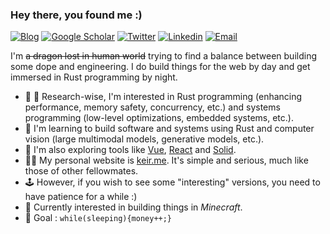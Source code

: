 ### Hey there, you found me :)

[![Blog](https://img.shields.io/badge/Blog-F0773A?style=flat-square&logo=firefox-browser&logoColor=white)](https://blog-keir.vercel.app)
[![Google Scholar](https://img.shields.io/badge/Google_Scholar-4284F3?style=flat-square&logo=googlescholar&logoColor=white)](https://scholar.google.com/citations?hl=en&user=NaXS1_4AAAAJ)
[![Twitter](https://img.shields.io/badge/Twitter-0F141A?style=flat-square&logo=x&logoColor=white)](https://twitter.com/manishyoudumb)
[![Linkedin](https://img.shields.io/badge/LinkedIn-0B65C2?style=flat-square&logo=linkedin&logoColor=white)](https://www.linkedin.com/in/mxnish)
[![Email](https://img.shields.io/badge/Email-EA4335?style=flat-square&logo=gmail&logoColor=white)](mailto:officiallymanishh@gmail.com)


I'm ~~a dragon lost in human world~~ trying to find a balance between building some dope and engineering. I do build things for the web by day and get immersed in Rust programming by night.

- 🔭 🔭 Research-wise, I'm interested in Rust programming (enhancing performance, memory safety, concurrency, etc.) and systems programming (low-level optimizations, embedded systems, etc.).
- 🚀 I'm learning to build software and systems using Rust and computer vision (large multimodal models, generative models, etc.).
- 🧐 I'm also exploring tools like [Vue](https://vuejs.org/), [React](https://react.dev/) and [Solid](https://www.solidjs.com/).
- 👩‍💻 My personal website is [keir.me](https://keir.vercel.app). It's simple and serious, much like those of other fellowmates.
- 🕹️ However, if you wish to see some "interesting" versions, you need to have patience for a while :) <!-- here are my [portfolio](https://portfolio), [dashboard](https://dashboard), and [interactive resume](https://resume).-->
- 👾 Currently interested in building things in *Minecraft*.
- 🌭 Goal : `while(sleeping){money++;}`
